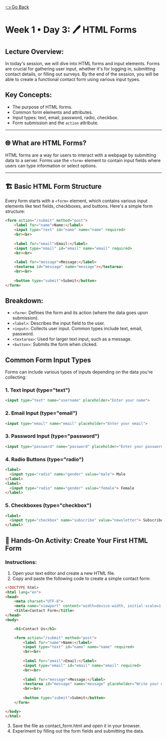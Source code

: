 [👈 Go Back](../lvl1.md)

# Week 1 • Day 3: 🖊️ HTML Forms

## Lecture Overview:
In today's session, we will dive into HTML forms and input elements. Forms are crucial for gathering user input, whether it's for logging in, submitting contact details, or filling out surveys. By the end of the session, you will be able to create a functional contact form using various input types.

## Key Concepts:
- The purpose of HTML forms.
- Common form elements and attributes.
- Input types: text, email, password, radio, checkbox.
- Form submission and the `action` attribute.

---

## 🌐 What are HTML Forms?

HTML forms are a way for users to interact with a webpage by submitting data to a server. Forms use the `<form>` element to contain input fields where users can type information or select options.

---

## 🏗️ Basic HTML Form Structure

Every form starts with a `<form>` element, which contains various input elements like text fields, checkboxes, and buttons. Here's a simple form structure:

```html
<form action="/submit" method="post">
    <label for="name">Name:</label>
    <input type="text" id="name" name="name" required>
    <br><br>
    
    <label for="email">Email:</label>
    <input type="email" id="email" name="email" required>
    <br><br>
    
    <label for="message">Message:</label>
    <textarea id="message" name="message"></textarea>
    <br><br>
    
    <button type="submit">Submit</button>
</form>
```

## Breakdown:
- `<form>`: Defines the form and its action (where the data goes upon submission).
- `<label>`: Describes the input field to the user.
- `<input>`: Collects user input. Common types include text, email, password.
- `<textarea>`: Used for larger text input, such as a message.
- `<button>`: Submits the form when clicked.

## Common Form Input Types
Forms can include various types of inputs depending on the data you're collecting:

### 1. Text Input (type="text")
```html
<input type="text" name="username" placeholder="Enter your name">
```

### 2. Email Input (type="email")
```html
<input type="email" name="email" placeholder="Enter your email">
```

### 3. Password Input (type="password")
```html
<input type="password" name="password" placeholder="Enter your password">
```

### 4. Radio Buttons (type="radio")
```html
<label>
  <input type="radio" name="gender" value="male"> Male
</label>
<label>
  <input type="radio" name="gender" value="female"> Female
</label>
```

### 5. Checkboxes (type="checkbox")
```html
<label>
  <input type="checkbox" name="subscribe" value="newsletter"> Subscribe to Newsletter
</label>
```

## 🎯 Hands-On Activity: Create Your First HTML Form

### Instructions:
1. Open your text editor and create a new HTML file.
2. Copy and paste the following code to create a simple contact form:
```html
<!DOCTYPE html>
<html lang="en">
<head>
    <meta charset="UTF-8">
    <meta name="viewport" content="width=device-width, initial-scale=1.0">
    <title>Contact Form</title>
</head>
<body>

    <h1>Contact Us</h1>

    <form action="/submit" method="post">
        <label for="name">Name:</label>
        <input type="text" id="name" name="name" required>
        <br><br>
        
        <label for="email">Email:</label>
        <input type="email" id="email" name="email" required>
        <br><br>
        
        <label for="message">Message:</label>
        <textarea id="message" name="message" placeholder="Write your message here..."></textarea>
        <br><br>
        
        <button type="submit">Submit</button>
    </form>

</body>
</html>
```
3. Save the file as contact_form.html and open it in your browser.
4. Experiment by filling out the form fields and submitting the data.
